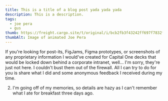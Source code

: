 ```yaml
---
title: This is a title of a blog post yada yada yada
description: This is a description.
tags:
  - joe pera
  - gus
thumb: https://freight.cargo.site/t/original/i/bcb2fb3f43242ff697f7832f9469965b9a2f372c5df0ed9dd198c3afee3f174b/bcan_We-Own-This_socialmedia.png
thumbAlt: Image of animated Joe Pera
---
```


If you're looking for post-its, FigJams, Figma prototypes, or screenshots of any proprietary information I would've created for Capital One decks that would be locked down behind a corporate intranet, well... I'm sorry, they're just not here. I couldn't bust them out of the firewall. All I can try to do for you is share what I did and some anonymous feedback I received during my time.
<!-- excerpt -->

2. I'm going off of my memories, so details are hazy as I can't remember what I ate for breakfast three days ago.
